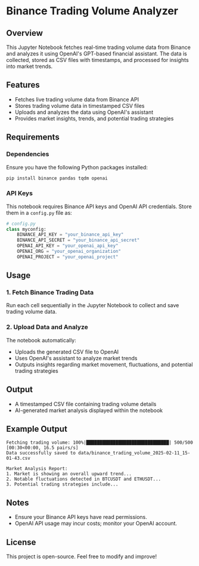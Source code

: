 # Binance Trading Volume Analyzer

## Overview
This Jupyter Notebook fetches real-time trading volume data from Binance and analyzes it using OpenAI's GPT-based financial assistant. The data is collected, stored as CSV files with timestamps, and processed for insights into market trends.

## Features
- Fetches live trading volume data from Binance API
- Stores trading volume data in timestamped CSV files
- Uploads and analyzes the data using OpenAI's assistant
- Provides market insights, trends, and potential trading strategies

## Requirements

### Dependencies
Ensure you have the following Python packages installed:
```sh
pip install binance pandas tqdm openai
```

### API Keys
This notebook requires Binance API keys and OpenAI API credentials. Store them in a `config.py` file as:
```python
# config.py
class myconfig:
    BINANCE_API_KEY = "your_binance_api_key"
    BINANCE_API_SECRET = "your_binance_api_secret"
    OPENAI_API_KEY = "your_openai_api_key"
    OPENAI_ORG = "your_openai_organization"
    OPENAI_PROJECT = "your_openai_project"
```

## Usage

### 1. Fetch Binance Trading Data
Run each cell sequentially in the Jupyter Notebook to collect and save trading volume data.

### 2. Upload Data and Analyze
The notebook automatically:
- Uploads the generated CSV file to OpenAI
- Uses OpenAI's assistant to analyze market trends
- Outputs insights regarding market movement, fluctuations, and potential trading strategies

## Output
- A timestamped CSV file containing trading volume details
- AI-generated market analysis displayed within the notebook

## Example Output
```
Fetching trading volume: 100%|███████████████████████████████| 500/500 [00:30<00:00, 16.5 pairs/s]
Data successfully saved to data/binance_trading_volume_2025-02-11_15-01-43.csv

Market Analysis Report:
1. Market is showing an overall upward trend...
2. Notable fluctuations detected in BTCUSDT and ETHUSDT...
3. Potential trading strategies include...
```

## Notes
- Ensure your Binance API keys have read permissions.
- OpenAI API usage may incur costs; monitor your OpenAI account.

## License
This project is open-source. Feel free to modify and improve!

